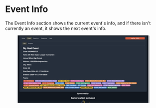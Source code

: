 # Event Info

The Event Info section shows the current event's info, and if there isn't currently an event, it shows the next event's info.

<figure><img src="../.gitbook/assets/Event Info" alt=""><figcaption></figcaption></figure>

